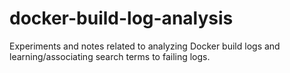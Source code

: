 # docker-build-log-analysis
Experiments and notes related to analyzing Docker build logs and learning/associating search terms to failing logs.
